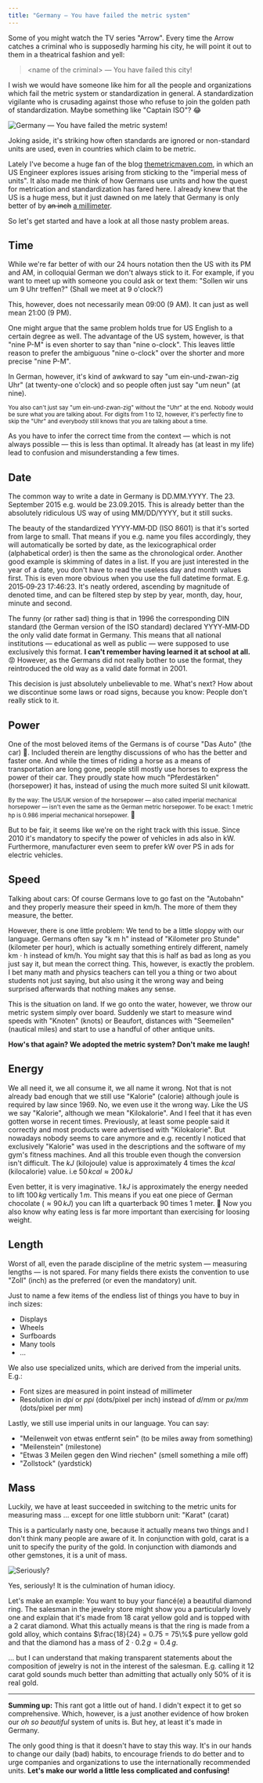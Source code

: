```yaml
---
title: "Germany — You have failed the metric system"
---
```


<link
	rel="stylesheet"
	href="https://cdnjs.cloudflare.com/ajax/libs/KaTeX/0.5.1/katex.min.css">

<script src="https://cdnjs.cloudflare.com/ajax/libs/KaTeX/0.5.1/katex.min.js">
</script>

<script
src="https://cdnjs.cloudflare.com/ajax/libs/KaTeX/0.5.1/contrib/auto-render.min.js">
</script>

Some of you might watch the TV series "Arrow".
Every time the Arrow catches a criminal who is supposedly harming
his city, he will point it out to them in a theatrical fashion and yell:

> &lt;name of the criminal&gt; — You have failed this city!

I wish we would have someone like him for all the people and organizations
which fail the metric system or standardization in general.
A standardization vigilante who is crusading against those
who refuse to join the golden path of standardization.
Maybe something like "Captain ISO"? 😂

![Germany — You have failed the metric system!](../img/arrow-meme.jpg)

Joking aside, it's striking how often standards
are ignored or non-standard units are used, even in countries
which claim to be metric.

Lately I've become a huge fan of the blog
[themetricmaven.com](http://themetricmaven.com),
in which an US Engineer explores issues arising
from sticking to the "imperial mess of units".
It also made me think of how Germans use units and how the quest for
metrication and standardization has fared here.
I already knew that the US is a huge mess,
but it just dawned on me lately that Germany is only better of
by <del>an inch</del> <ins>a millimeter</ins>.

So let's get started and have a look at all those nasty problem areas.


## Time

While we're far better of with our 24 hours notation then the US
with its PM and AM, in colloquial German we don't always stick to it.
For example, if you want to meet up with someone
you could ask or text them: "Sollen wir uns um 9 Uhr treffen?"
(Shall we meet at 9 o'clock?)

This, however, does not necessarily mean 09:00 (9 AM).
It can just as well mean 21:00 (9 PM).

One might argue that the same problem holds true for US English
to a certain degree as well.
The advantage of the US system, however, is that "nine P-M" is even shorter
to say than "nine o-clock".
This leaves little reason to prefer the ambiguous "nine o-clock"
over the shorter and more precise "nine P-M".

In German, however, it's kind of awkward to say
"um ein-und-zwan-zig Uhr" (at twenty-one o'clock)
and so people often just say "um neun" (at nine).

<small>You also can't just say "um ein-und-zwan-zig"
without the "Uhr" at the end.
Nobody would be sure what you are talking about.
For digits from 1 to 12, however, it's perfectly fine to skip the "Uhr"
and everybody still knows that you are talking about a time.</small>

As you have to infer the correct time from the context —
which is not always possible — this is less than optimal.
It already has (at least in my life) lead to confusion
and misunderstanding a few times.


## Date

The common way to write a date in Germany is DD.MM.YYYY.
The 23. September 2015 e.g. would be 23.09.2015.
This is already better than the absolutely ridiculous US way
of using MM/DD/YYYY, but it still sucks.

The beauty of the standardized YYYY&#8209;MM&#8209;DD (ISO 8601) is
that it's sorted from large to small.
That means if you e.g. name you files accordingly, they will automatically
be sorted by date, as the lexicographical order (alphabetical order)
is then the same as the chronological order.
Another good example is skimming of dates in a list.
If you are just interested in the year of a date, you don't have to
read the useless day and month values first.
This is even more obvious when you use the full datetime format.
E.g. 2015&#8209;09&#8209;23 17:46:23.
It's neatly ordered, ascending by magnitude of denoted time,
and can be filtered step by step by year, month, day, hour, minute and second.

The funny (or rather sad) thing is that in 1996 the corresponding
DIN standard (the German version of the ISO standard)
declared YYYY&#8209;MM&#8209;DD the only valid date format in Germany.
This means that all national institutions — educational as well as public —
were supposed to use exclusively this format.
**I can't remember having learned it at school at all.** 😡
However, as the Germans did not really bother to use the format, they
reintroduced the old way as a valid date format in 2001.

This decision is just absolutely unbelievable to me.
What's next? How about we discontinue some laws or road signs,
because you know: People don't really stick to it.


## Power

One of the most beloved items of the Germans is of course "Das Auto"
(the car) 🚙.
Included therein are lengthy discussions of
who has the better and faster one.
And while the times of riding a horse as a means of transportation
are long gone, people still mostly use horses to express the
power of their car.
They proudly state how much "Pferdestärken" (horsepower)
it has, instead of using the much more suited SI unit kilowatt.

<small>By the way: The US/UK version
of the horsepower — also called imperial mechanical horsepower —
isn't even the same as the German metric horsepower.
To be exact:
1 metric hp is 0.986 imperial mechanical horsepower.</small> 🙈

But to be fair, it seems like we're on the right track with this issue.
Since 2010 it's mandatory to specify the power of vehicles in ads
also in kW.
Furthermore, manufacturer even seem to prefer kW over PS in ads for
electric vehicles.


## Speed

Talking about cars:
Of course Germans love to go fast on the "Autobahn"
and they properly measure their speed in km/h.
The more of them they measure, the better.

However, there is one little problem:
We tend to be a little sloppy with our language.
Germans often say "k m h" instead of
"Kilometer pro Stunde" (kilometer per hour),
which is actually something entirely different,
namely km&nbsp;&middot;&nbsp;h instead of km/h.
You might say that this is half as bad as long as you just say it,
but mean the correct thing.
This, however, is exactly the problem.
I bet many math and physics teachers can tell you a thing or two about
students not just saying, but also using it the wrong way
and being surprised afterwards that nothing makes any sense.

This is the situation on land.
If we go onto the water, however, we throw our metric system simply over board.
Suddenly we start to measure wind speeds with "Knoten" (knots) or Beaufort,
distances with "Seemeilen" (nautical miles)
and start to use a handful of other antique units.

**How's that again?
We adopted the metric system?
Don't make me laugh!**


## Energy

We all need it, we all consume it, we all name it wrong.
Not that is not already bad enough that we still use "Kalorie" (calorie)
although joule is required by law since 1969.
No, we even use it the wrong way. Like the US we say "Kalorie",
although we mean "Kilokalorie".
And I feel that it has even gotten worse in recent times.
Previously, at least some people said it correctly
and most products were advertised with "Kilokalorie".
But nowadays nobody seems to care anymore and e.g. recently I noticed that
exclusively "Kalorie" was used in the descriptions
and the software of my gym's fitness machines.
And all this trouble even though the conversion isn't difficult.
The $kJ$ (kilojoule) value is approximately $4$ times the $kcal$ (kilocalorie) value.
i.e $50\,kcal \approx 200\,kJ$

Even better, it is very imaginative.
$1\,kJ$ is approximately the energy needed to lift $100\,kg$ vertically $1\,m$.
This means if you eat one piece of German chocolate ($\approx 90\,kJ$) you
can lift a quarterback $90$ times $1$ meter. 💪
Now you also know why eating less is far more important than exercising
for loosing weight.


## Length

Worst of all, even the parade discipline of the metric system —
measuring lengths — is not spared.
For many fields there exists the convention to use "Zoll" (inch)
as the preferred (or even the mandatory) unit.

Just to name a few items of the endless list of things
you have to buy in inch sizes:

- Displays
- Wheels
- Surfboards
- Many tools
- …

We also use specialized units, which are derived
from the imperial units. E.g.:

- Font sizes are measured in point instead of millimeter
- Resolution in $dpi$ or $ppi$ (dots/pixel per inch) instead of $d/mm$ or $px/mm$ (dots/pixel per mm)

Lastly, we still use imperial units in our language.
You can say:

- "Meilenweit von etwas entfernt sein" (to be miles away from something)
- "Meilenstein" (milestone)
- "Etwas 3 Meilen gegen den Wind riechen" (smell something a mile off)
- "Zollstock" (yardstick)


## Mass

Luckily, we have at least succeeded
in switching to the metric units for measuring mass … except for one little stubborn unit:
"Karat" (carat)

This is a particularly nasty one, because it actually means two things
and I don't think many people are aware of it.
In conjunction with gold, carat is a unit to specify the purity of the gold.
In conjunction with diamonds and other gemstones, it is a unit of mass.

![Seriously?](../img/seriously.jpg)

Yes, seriously!
It is the culmination of human idiocy.

Let's make an example:
You want to buy your fiancé(e) a beautiful diamond ring.
The salesman in the jewelry store might show you a particularly lovely one
and explain that it's made from $18$ carat yellow gold and is topped with a
$2$ carat diamond.
What this actually means is that the ring is made from a gold alloy,
which contains $\frac{18}{24} = 0.75 = 75\%$ pure yellow gold
and that the diamond has a mass of $2 \cdot 0.2\,g = 0.4\,g$.

… but I can understand that making transparent statements about the composition
of jewelry is not in the interest of the salesman.
E.g. calling it $12$ carat gold sounds much better than admitting that
actually only $50\%$ of it is real gold.

---

**Summing up:**
This rant got a little out of hand.
I didn't expect it to get so comprehensive.
Which, however, is a just another evidence of how broken our
*oh so beautiful* system of units is.
But hey, at least it's made in Germany.

The only good thing is that it doesn't have to stay this way.
It's in our hands to change our daily (bad) habits,
to encourage friends to do better
and to urge companies and organizations to use
the internationally recommended units.
**Let's make our world a little less complicated and confusing!**


<script>
renderMathInElement(document.getElementById('wrapcontent'), {
	delimiters: [{left: "$", right: "$", display: false}]
})
</script>
